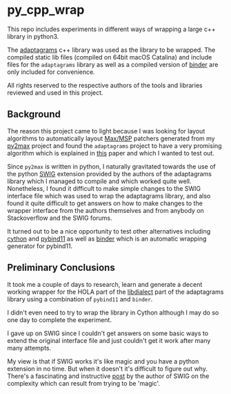 # py_cpp_wrap

This repo includes experiments in different ways of wrapping a large c++ library in python3.

The [adaptagrams](https://github.com/mjwybrow/adaptagrams) c++ library was used as the library to be wrapped. The compiled static lib files (compiled on 64bit macOS Catalina) and include files for the `adaptagrams` library as well as a compiled version of [binder](https://github.com/RosettaCommons/binder) are only included for convenience.

All rights reserved to the respective authors of the tools and libraries reviewed and used in this project.

## Background

The reason this project came to light because I was looking for layout algorithms to automatically layout [Max/MSP](https://cycling74.com/products/max) patchers generated from my [py2max](https://github.com/shakfu/py2max) project and found the `adaptagrams` project to have a very promising algorithm which is explained in [this](https://skieffer.info/publications/kieffer2016hola.pdf) paper and which I wanted to test out.

Since `py2max` is written in python, I naturally gravitated towards the use of the python [SWIG](http://swig.org) extension provided by the authors of the adaptagrams library which I managed to compile and which worked quite well. Nonetheless, I found it difficult to make simple changes to the SWIG interface file which was used to wrap the adaptagrams library, and also found it quite difficult to get answers on how to make changes to the wrapper interface from the authors themselves and from anybody on Stackoverflow and the SWIG forums.

It turned out to be a nice opportunity to test other alternatives including [cython](http://cython.org) and [pybind11](https://pybind11.readthedocs.io/en/stable/) as well as [binder](https://github.com/RosettaCommons/binder) which is an automatic wrapping generator for pybind11.

## Preliminary Conclusions

It took me a couple of days to research, learn and generate a decent working wrapper for the HOLA part of the [libdialect](http://www.adaptagrams.org/documentation/libdialect.html) part of the adaptagrams library using a combination of `pybind11` and `binder`.

I didn't even need to try to wrap the library in Cython although I may do so one day to complete the experiment.

I gave up on SWIG since I couldn't get answers on some basic ways to extend the original interface file and just couldn't get it work after many many attempts.

My view is that if SWIG works it's like magic and you have a python extension in no time. But when it doesn't it's difficult to figure out why. There's a fascinating and instructive [post](https://code.activestate.com/lists/python-dev/109281) by the author of SWIG on the complexity which can result from trying to be 'magic'.
